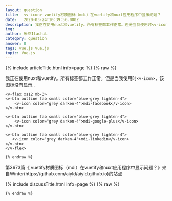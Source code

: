 ```yaml
---
layout: question
title:  <v-icon> vuetify材质图标（mdi）在vuetify和nuxt应用程序中显示问题？
date:   2020-03-24T10:39:56.000Z
description: 我正在使用nuxt和vuetify。所有标签都工作正常。但是当我使用时<v-icon>，该图标没有显示..<v-flex xs12 mb-3><v-...
img: 
author: 米亚ItachiL
category: question
answer: 0
tags: vue.js Vue.js
topic: Vue.js
---
```

<div class="article-root">
  <div class="article">
    {% include articleTitle.html info=page %}
    {% raw %}
    <div class="article-content"><p><font style="vertical-align: inherit;"><font style="vertical-align: inherit;">我正在使用nuxt和vuetify。</font><font style="vertical-align: inherit;">所有标签都工作正常。</font><font style="vertical-align: inherit;">但是当我使用时</font></font><code>&lt;v-icon&gt;</code><font style="vertical-align: inherit;"><font style="vertical-align: inherit;">，该图标没有显示..</font></font></p>

<pre><code>&lt;v-flex xs12 mb-3&gt;<font></font>
&lt;v-btn outline fab small color="blue-grey lighten-4"&gt;<font></font>
    &lt;v-icon color="grey darken-4"&gt;mdi-facebook&lt;/v-icon&gt;<font></font>
&lt;/v-btn&gt;<font></font>
<font></font>
&lt;v-btn outline fab small color="blue-grey lighten-4"&gt;<font></font>
    &lt;v-icon color="grey darken-4"&gt;mdi-google-plus&lt;/v-icon&gt;<font></font>
&lt;/v-btn&gt;<font></font>
<font></font>
&lt;v-btn outline fab small color="blue-grey lighten-4"&gt;<font></font>
   &lt;v-icon color="grey darken-4"&gt;mdi-linkedin&lt;/v-icon&gt;<font></font>
&lt;/v-btn&gt;<font></font>
&lt;/v-flex&gt;<font></font>
</code></pre></div>
    {% endraw %}
  </div>
  <p class="winter_mark">第3673篇《<v-icon> vuetify材质图标（mdi）在vuetify和nuxt应用程序中显示问题？》来自Winter(https://github.com/aiyld/aiyld.github.io)的站点</p>
  <div class="discuss-wrapper">
    {% include discussTitle.html info=page %}
    {% raw %}
    
    {% endraw %}
  </div>
<div>
